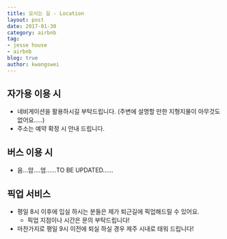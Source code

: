 ```yaml
---
title: 오시는 길 - Location
layout: post
date: 2017-01-30
category: airbnb
tag:
- jesse house
- airbnb
blog: true
author: kwangswei
---
```


## 자가용 이용 시
- 네비게이션을 활용하시길 부탁드립니다. (주변에 설명할 만한 지형지물이 아무것도 없어요.....)
- 주소는 예약 확정 시 안내 드립니다.

## 버스 이용 시
- 음...암....엄......TO BE UPDATED......

## 픽업 서비스
- 평일 8시 이후에 입실 하시는 분들은 제가 퇴근길에 픽업해드릴 수 있어요.
  - 픽업 지점이나 시간은 문의 부탁드립니다!
- 마찬가지로 평일 9시 이전에 퇴실 하실 경우 제주 시내로 태워 드립니다!

